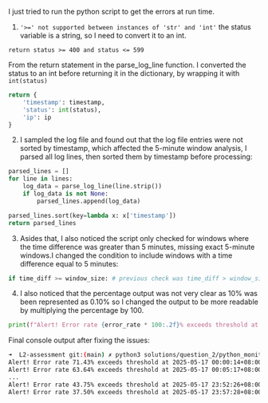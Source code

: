 I just tried to run the python script to get the errors at run time.

1. `'>=' not supported between instances of 'str' and 'int'` the status variable is a string, so I need to convert it to an int.

`return status >= 400 and status <= 599`

From the return statement in the parse_log_line function.
I converted the status to an int before returning it in the dictionary, by wrapping it with `int(status)`

```python
return {
    'timestamp': timestamp,
    'status': int(status),
    'ip': ip
}
```

2. I sampled the log file and found out that the log file entries were not sorted by timestamp, which affected the 5-minute window analysis, I parsed all log lines, then sorted them by timestamp before processing:

```python
parsed_lines = []
for line in lines:
    log_data = parse_log_line(line.strip())
    if log_data is not None:
        parsed_lines.append(log_data)

parsed_lines.sort(key=lambda x: x['timestamp'])
return parsed_lines
```

3. Asides that, I also noticed the script only checked for windows where the time difference was greater than 5 minutes, missing exact 5-minute windows.I changed the condition to include windows with a time difference equal to 5 minutes:

```python
if time_diff >= window_size: # previous check was time_diff > window_size
```

4. I also noticed that the percentage output was not very clear as 10% was been represented as 0.10% so I changed the output to be more readable by multiplying the percentage by 100.

```python
print(f"Alert! Error rate {error_rate * 100:.2f}% exceeds threshold at {current_window_start}")
```

Final console output after fixing the issues:

```bash
➜  L2-assessment git:(main) ✗ python3 solutions/question_2/python_monitor.py
Alert! Error rate 71.43% exceeds threshold at 2025-05-17 00:00:14+08:00
Alert! Error rate 63.64% exceeds threshold at 2025-05-17 00:05:17+08:00
...
Alert! Error rate 43.75% exceeds threshold at 2025-05-17 23:52:26+08:00
Alert! Error rate 37.50% exceeds threshold at 2025-05-17 23:57:28+08:00
```
